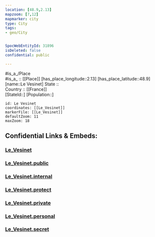 ```yaml
---
location: [48.9,2.13] 
mapzoom: [7,12] 
mapmarker: city 
type: City
tags:
- geo/City


SpocWebEntityId: 31896
isDeleted: false
confidential: public

---
```

#is_a_/Place  
#is_a_ :: [[Place]] 
[has_place_longitude::2.13] 
[has_place_latitude::48.9] 
[name::Le Vesinet] 
State ::  
Country :: [[France]]  
[StateId::] 
[Population::] 



```leaflet
id: Le Vesinet
coordinates: [[Le_Vesinet]] 
markerFile: [[Le_Vesinet]] 
defaultZoom: 11 
maxZoom: 18
```


## Confidential Links & Embeds: 

### [Le_Vesinet](/_Standards/Earth/Continent/Europe/Europe~West/France/regions~France/Île-de-France/departments~Île-de-France/Yvelines/communes~Yvelines/Saint-Germain-en-Laye/cities~Saint-Germain-en-Laye/Le_Vesinet.md) 

### [Le_Vesinet.public](/_public/Earth/Continent/Europe/Europe~West/France/regions~France/Île-de-France/departments~Île-de-France/Yvelines/communes~Yvelines/Saint-Germain-en-Laye/cities~Saint-Germain-en-Laye/Le_Vesinet.public.md) 

### [Le_Vesinet.internal](/_internal/Earth/Continent/Europe/Europe~West/France/regions~France/Île-de-France/departments~Île-de-France/Yvelines/communes~Yvelines/Saint-Germain-en-Laye/cities~Saint-Germain-en-Laye/Le_Vesinet.internal.md) 

### [Le_Vesinet.protect](/_protect/Earth/Continent/Europe/Europe~West/France/regions~France/Île-de-France/departments~Île-de-France/Yvelines/communes~Yvelines/Saint-Germain-en-Laye/cities~Saint-Germain-en-Laye/Le_Vesinet.protect.md) 

### [Le_Vesinet.private](/_private/Earth/Continent/Europe/Europe~West/France/regions~France/Île-de-France/departments~Île-de-France/Yvelines/communes~Yvelines/Saint-Germain-en-Laye/cities~Saint-Germain-en-Laye/Le_Vesinet.private.md) 

### [Le_Vesinet.personal](/_personal/Earth/Continent/Europe/Europe~West/France/regions~France/Île-de-France/departments~Île-de-France/Yvelines/communes~Yvelines/Saint-Germain-en-Laye/cities~Saint-Germain-en-Laye/Le_Vesinet.personal.md) 

### [Le_Vesinet.secret](/_secret/Earth/Continent/Europe/Europe~West/France/regions~France/Île-de-France/departments~Île-de-France/Yvelines/communes~Yvelines/Saint-Germain-en-Laye/cities~Saint-Germain-en-Laye/Le_Vesinet.secret.md)


